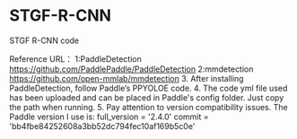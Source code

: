 # STGF-R-CNN
STGF R-CNN code

Reference URL：
1:PaddleDetection
https://github.com/PaddlePaddle/PaddleDetection
2:mmdetection
https://github.com/open-mmlab/mmdetection
3. After installing PaddleDetection, follow Paddle’s PPYOLOE code.
4. The code yml file used has been uploaded and can be placed in Paddle's config folder. Just copy the path when running.
5. Pay attention to version compatibility issues. The Paddle version I use is:
full_version = '2.4.0'
commit = 'bb4fbe84252608a3bb52dc794fec10af169b5c0e'
